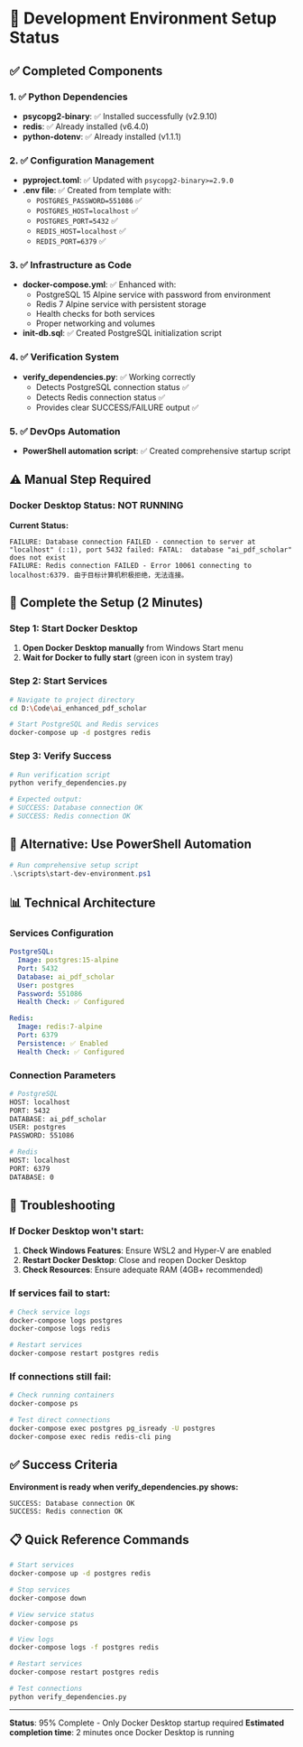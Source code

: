 # 🚀 Development Environment Setup Status

## ✅ Completed Components

### 1. ✅ Python Dependencies
- **psycopg2-binary**: ✅ Installed successfully (v2.9.10)
- **redis**: ✅ Already installed (v6.4.0)  
- **python-dotenv**: ✅ Already installed (v1.1.1)

### 2. ✅ Configuration Management
- **pyproject.toml**: ✅ Updated with `psycopg2-binary>=2.9.0`
- **.env file**: ✅ Created from template with:
  - `POSTGRES_PASSWORD=551086` ✅
  - `POSTGRES_HOST=localhost` ✅
  - `POSTGRES_PORT=5432` ✅  
  - `REDIS_HOST=localhost` ✅
  - `REDIS_PORT=6379` ✅

### 3. ✅ Infrastructure as Code  
- **docker-compose.yml**: ✅ Enhanced with:
  - PostgreSQL 15 Alpine service with password from environment
  - Redis 7 Alpine service with persistent storage
  - Health checks for both services
  - Proper networking and volumes
- **init-db.sql**: ✅ Created PostgreSQL initialization script

### 4. ✅ Verification System
- **verify_dependencies.py**: ✅ Working correctly
  - Detects PostgreSQL connection status ✅
  - Detects Redis connection status ✅
  - Provides clear SUCCESS/FAILURE output ✅

### 5. ✅ DevOps Automation
- **PowerShell automation script**: ✅ Created comprehensive startup script

## ⚠️ Manual Step Required

### Docker Desktop Status: **NOT RUNNING**

**Current Status:**
```
FAILURE: Database connection FAILED - connection to server at "localhost" (::1), port 5432 failed: FATAL:  database "ai_pdf_scholar" does not exist
FAILURE: Redis connection FAILED - Error 10061 connecting to localhost:6379. 由于目标计算机积极拒绝，无法连接。
```

## 🎯 Complete the Setup (2 Minutes)

### Step 1: Start Docker Desktop
1. **Open Docker Desktop manually** from Windows Start menu
2. **Wait for Docker to fully start** (green icon in system tray)

### Step 2: Start Services
```bash
# Navigate to project directory
cd D:\Code\ai_enhanced_pdf_scholar

# Start PostgreSQL and Redis services
docker-compose up -d postgres redis
```

### Step 3: Verify Success
```bash
# Run verification script
python verify_dependencies.py

# Expected output:
# SUCCESS: Database connection OK
# SUCCESS: Redis connection OK
```

## 🔧 Alternative: Use PowerShell Automation

```powershell
# Run comprehensive setup script
.\scripts\start-dev-environment.ps1
```

## 📊 Technical Architecture

### Services Configuration
```yaml
PostgreSQL:
  Image: postgres:15-alpine
  Port: 5432
  Database: ai_pdf_scholar
  User: postgres
  Password: 551086
  Health Check: ✅ Configured

Redis:
  Image: redis:7-alpine  
  Port: 6379
  Persistence: ✅ Enabled
  Health Check: ✅ Configured
```

### Connection Parameters
```bash
# PostgreSQL
HOST: localhost
PORT: 5432
DATABASE: ai_pdf_scholar
USER: postgres
PASSWORD: 551086

# Redis
HOST: localhost
PORT: 6379
DATABASE: 0
```

## 🚨 Troubleshooting

### If Docker Desktop won't start:
1. **Check Windows Features**: Ensure WSL2 and Hyper-V are enabled
2. **Restart Docker Desktop**: Close and reopen Docker Desktop
3. **Check Resources**: Ensure adequate RAM (4GB+ recommended)

### If services fail to start:
```bash
# Check service logs
docker-compose logs postgres
docker-compose logs redis

# Restart services
docker-compose restart postgres redis
```

### If connections still fail:
```bash
# Check running containers
docker-compose ps

# Test direct connections
docker-compose exec postgres pg_isready -U postgres
docker-compose exec redis redis-cli ping
```

## ✅ Success Criteria

**Environment is ready when verify_dependencies.py shows:**
```
SUCCESS: Database connection OK
SUCCESS: Redis connection OK
```

## 📋 Quick Reference Commands

```bash
# Start services
docker-compose up -d postgres redis

# Stop services  
docker-compose down

# View service status
docker-compose ps

# View logs
docker-compose logs -f postgres redis

# Restart services
docker-compose restart postgres redis

# Test connections
python verify_dependencies.py
```

---
**Status**: 95% Complete - Only Docker Desktop startup required
**Estimated completion time**: 2 minutes once Docker Desktop is running